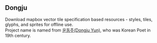 ## Dongju

Download mapbox vector tile specification based resources - styles, tiles, glyphs, and sprites for offline use.  
Project name is named from [윤동주(Dongju Yun)](https://ko.wikipedia.org/wiki/%EC%9C%A4%EB%8F%99%EC%A3%BC), who was Korean Poet in 19th century. 
<!--
```
npm install -g dongju
```

## Usage

To download, you need to get a MapBox API Token. You can get one by signing up
for mapbox and requesting a public key from them. It is free. It should start
with `pk`. This is your `token` to be used with mapbox-style-downloader.

To find out the coordinates for the bounding box of the area you'll be downloading
the [boundingbox](https://boundingbox.klokantech.com/) online tool can be used.
Use the `CSV` Copy & Paste option to display the coordinates in the correct format.

To download, use the `download` command like so:

```sh
mapbox-style download mapbox://styles/mapbox/streets-v9 \
  --asar \
  --token='MAPBOX_API_TOKEN' \
  -o styledir \
  -z 8 \
  -Z 13 \
  -b '-60.1364 1.5626 -58.0627 3.475'
```

You need to provide a Mapbox Style URL as the first argument to `download`.
There are many of them, but this is an example: `mapbox://styles/mapbox/streets-v9`. You can see the full list on the [MapBox website](https://docs.mapbox.com/api/maps/styles/).

## Be careful!

This has the capability to send MapBox a lot of requests. Try not to get your
token throttled! Make sure you pick reasonable bounding boxes and zoom levels,
because the data can get very large, very fast.

## Serve styles

To serve the styles, you can use a static http server. MapBox isn't that picky
on how you serve your tiles. There is a built-in example with this command-line
tool. Just give the path to your `styledir` like so:

```
mapbox-style serve styledir
```

And you will be able to see your map, being served offline from the tiles,
sprites, and glyphs you just downloaded.

## API

```
USAGE: mapbox-style <command> [options]

  download STYLE_URL [options]
    -a, --asar          export tile sources as asar archives
    -b, --bounds        bounding box in the form of "lat, lon, lat, lon"
    -o, --output        the output path for the styles
    -z, --minzoom       the minimum zoom for tile downloading [1,16]
    -Z, --maxzoom       the maximum zoom for tile downloading [1,16]
    -t, --token         your MapBox API token
    -u, --minutf        minimum UTF-8 char code to download glyphs for
    -U, --maxutf        maximum UTF-8 char code to download glyphs for
    --style             only download the style.json
    --glyphs            download glyphs
    --tiles             download tiles
    --sprites           download sprites
  
  By default all resources (style.json, glyphs, tiles and sprites) are downloaded.
  Passing any of the --style, --glyphs, --tiles, --sprites options will result
  in only the resources specified being downloaded. This can be helpful if, for
  example, only the style has changes, but the tile data remains the same, so
  there is no need to download it a second time. Note that the style.json is
  _always_ downloaded, since it is needed to get the URLs for other resources.

  serve
    -p, --port          the port to use for the server

  help
    see this help text
```
-->

